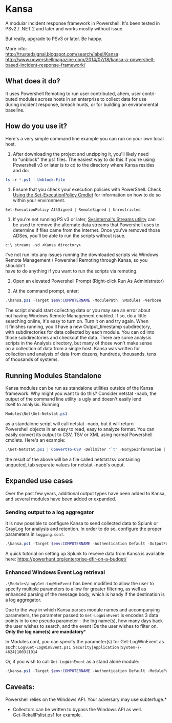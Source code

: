 Kansa
=====

A modular incident response framework in Powershell. It's been tested in PSv2 / .NET 2 and
later and works mostly without issue.

But really, upgrade to PSv3 or later. Be happy.

More info:  
http://trustedsignal.blogspot.com/search/label/Kansa  
http://www.powershellmagazine.com/2014/07/18/kansa-a-powershell-based-incident-response-framework/

## What does it do?
It uses Powershell Remoting to run user contributed, ahem, user contri-  
buted modules across hosts in an enterprise to collect data for use  
during incident response, breach hunts, or for building an environmental  
baseline.

## How do you use it?
Here's a very simple command line example you can run on your own local  
host.  

1.  After downloading the project and unzipping it, you'll likely need  
to "unblock" the ps1 files. The easiest way to do this if you're using  
Powershell v3 or later is to cd to the directory where Kansa resides  
and do:  
```Powershell
ls -r *.ps1 | Unblock-File
```
1. Ensure that you check your execution policies with PowerShell. Check [Using the Set-ExecutionPolicy Cmdlet](https://technet.microsoft.com/en-us/library/ee176961.aspx) for information on how to do so within your environment.  
```
Set-ExecutionPolicy AllSigned | RemoteSigned | Unrestricted
```
1. If you're not running PS v3 or later, [Sysinternal's Streams utility](https://technet.microsoft.com/en-us/sysinternals/streams.aspx) can  
be used to remove the alternate data streams that Powershell uses to  
determine if files came from the Internet. Once you've removed those  
ADSes, you'll be able to run the scripts without issue.  
```
c:\ streams -sd <Kansa directory>
```

I've not run into any issues running the downloaded scripts via Windows  
Remote Management / Powershell Remoting through Kansa, so you shouldn't  
have to do anything if you want to run the scripts via remoting.  

2.  Open an elevated Powershell Prompt (Right-click Run As Administrator)  

3.  At the command prompt, enter:
```Powershell
.\kansa.ps1 -Target $env:COMPUTERNAME -ModulePath .\Modules -Verbose  
```
The script should start collecting data or you may see an error about  
not having Windows Remote Management enabled. If so, do a little  
searching online, it's easy to turn on. Turn it on and try again. When  
it finishes running, you'll have a new Output_timestamp subdirectory,  
with subdirectories for data collected by each module. You can cd into  
those subdirectories and checkout the data. There are some analysis  
scripts in the Analysis directory, but many of those won't make sense  
on a collection of data from a single host. Kansa was written for  
collection and analysis of data from dozens, hundreds, thousands, tens  
of thousands of systems.  

## Running Modules Standalone
Kansa modules can be run as standalone utilities outside of the Kansa  
framework. Why might you want to do this? Consider netstat -naob, the  
output of the command line utility is ugly and doesn't easily lend  
itself to analysis. Running  
```Powershell
Modules\Net\Get-Netstat.ps1
```
as a standalone script will call netstat -naob, but it will return  
Powershell objects in an easy to read, easy to analyze format. You can  
easily convert its output to CSV, TSV or XML using normal Powershell  
cmdlets. Here's an example:  
```Powershell
.\Get-Netstat.ps1 | ConvertTo-CSV -Delimiter "`t" -NoTypeInformation | % { $_ -replace "`"" } | Set-Content netstat.tsv
```
the result of the above will be a file called netstat.tsv containing  
unquoted, tab separate values for netstat -naob's ouput.

## Expanded use cases
Over the past few years, additional output types have been added to Kansa, and several modules have been added or expanded.

### Sending output to a log aggregator
It is now possible to configure Kansa to send collected data to Splunk or GrayLog for analysis and retention. In order to do so, configure the proper parameters in ```logging.conf```.
```Powershell
.\kansa.ps1 -Target $env:COMPUTERNAME -Authentication Default -OutputFormat SPLUNK
```
A quick tutorial on setting up Splunk to receive data from Kansa is available here: https://powerhunt.org/enterprise-dfir-on-a-budget/

### Enhanced Windows Event Log retrieval
```.\Modules\Log\Get-LogWinEvent``` has been modified to allow the user to specify multiple parameters to allow for greater filtering, as well as enhanced parsing of the message body, which is handy if the destination is a log aggregator.

Due to the way in which Kansa parses module names and accompanying parameters, the parameter passed to ```Get-LogWinEvent``` is encodes 3 data points in to one pseudo parameter - the log name(s), how many days back the user wishes to search, and the event IDs the user wishes to filter on. **Only the log name(s) are mandatory***

In Modules.conf, you can specify the parameter(s) for Get-LogWinEvent as such:
```Log\Get-LogWinEvent.ps1 Security|Application|System-7-4624|1003|1014```

Or, if you wish to call ```Get-LogWinEvent``` as a stand alone module:
```Powershell
.\kansa.ps1 -Target $env:COMPUTERNAME -Authentication Default -ModulePath ".\Modules\Log\Get-LogWinEvent.ps1 Security-7-4624"
```

## Caveats:
Powershell relies on the Windows API. Your adversary may use subterfuge.*

* Collectors can be written to bypass the Windows API as well.  
Get-RekallPslist.ps1 for example.
